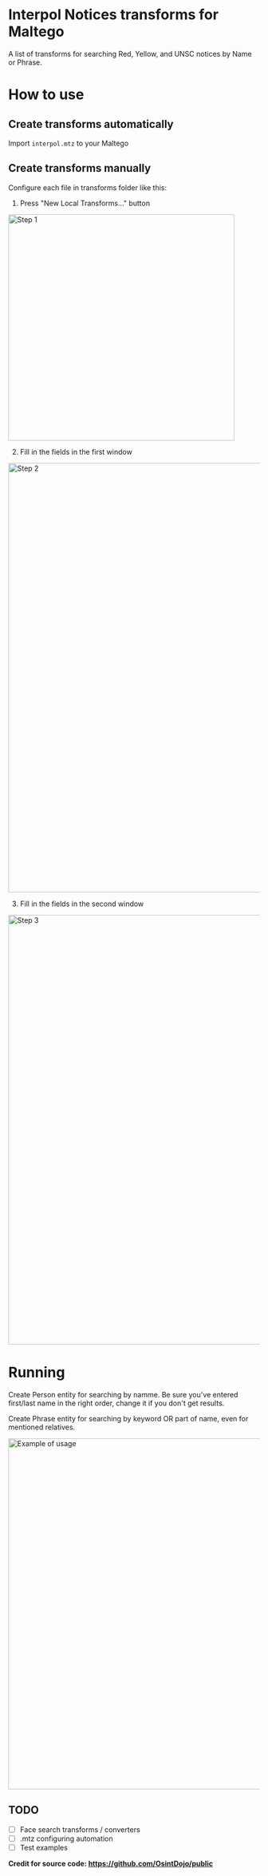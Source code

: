 # Interpol Notices transforms for Maltego

A list of transforms for searching Red, Yellow, and UNSC notices by Name or Phrase.

# How to use

## Create transforms automatically

Import `interpol.mtz` to your Maltego

## Create transforms manually

Configure each file in transforms folder like this:

1. Press "New Local Transforms..." button

<img width="453" alt="Step 1" src="https://github.com/soxoj/interpol-notices-maltego/assets/31013580/72047edc-a666-4aa2-8cee-9a49fd643066">

2. Fill in the fields in the first window

<img width="860" alt="Step 2" src="https://github.com/soxoj/interpol-notices-maltego/assets/31013580/4cbc8be1-7b12-4dc3-bdcf-901d7816abd1">

3. Fill in the fields in the second window

<img width="860" alt="Step 3" src="https://github.com/soxoj/interpol-notices-maltego/assets/31013580/1377825c-e63b-40ff-b8dd-031dc0752769">

# Running

Create Person entity for searching by namme. Be sure you've entered first/last name in the right order, change it if you don't get results.

Create Phrase entity for searching by keyword OR part of name, even for mentioned relatives.

<img width="703" alt="Example of usage" src="https://github.com/soxoj/interpol-notices-maltego/assets/31013580/4998ddac-7e6a-4bf5-9c2c-2e5eff859b37">

## TODO

- [ ] Face search transforms / converters
- [ ] .mtz configuring automation
- [ ] Test examples

**Credit for source code: https://github.com/OsintDojo/public**
